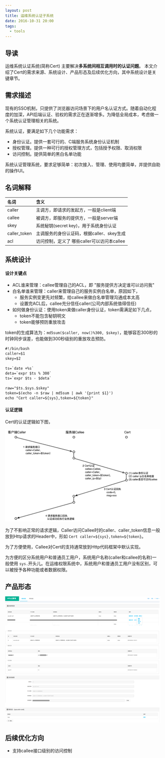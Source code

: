 ```yaml
---
layout: post
title: 运维系统认证子系统
date: 2016-10-31 20:00
tags:
  - tools
---
```


## 导读
运维系统认证系统(简称Cert) 主要解决**多系统间相互调用时的认证问题**。
本文介绍了Cert的需求来源、系统设计、产品形态及后续优化方向，其中系统设计是关键章节。

## 需求描述
现有的SSO机制，只提供了浏览器访问场景下的用户名认证方式。随着自动化程度的加深，API后端认证、验权的需求正在逐渐增多。为降低全局成本，考虑做一个系统认证管理相关的系统。

系统认证，要满足如下几个功能需求：

- 身份认证。提供一套可行的、C端服务系统身份认证机制
- 授权管理。提供一种可行的授权管理方式，包括授予权限、取消权限
- 访问控制。提供简单的黑白名单功能

系统认证管理系统，要求足够简单：初次接入、管理、使用均要简单，并提供自助的操作UI。

## 名词解释
|名词 |含义 |
|:---- |:---- |
|caller | 主调方，即请求的发起方，一般是client端 |
|callee | 被调方，即服务的提供方，一般是server端 |
|skey   | 系统秘钥(secret key)，用于系统身份认证 |
|caller_token | 主调服务的身份认证码，根据caller、skey生成|
|acl    | 访问控制，定义了 哪些caller可以访问本callee |

## 系统设计
#### 设计关键点
- ACL谁来管理：callee管理自己的ACL，即 "服务提供方决定谁可以访问我"
- 白名单谁来管理：caller来管理自己的服务实例白名单，原因如下，
    - 服务实例变更先对频繁，给callee来做白名单管理沟通成本太高
    - 设置完ACL后，callee充分信任caller(公司内部系统值得信任)
- 如何做身份认证：使用token来做caller身份认证，token需满足如下几点，
    - token不能包含秘钥明文
    - token能够预防重放攻击

token的生成算法为：`md5sum($caller, now()%300, $skey)`，能够容忍300秒的时钟同步误差，也能做到300秒级别的重放攻击预防。

```
#!/bin/bash
caller=$1
skey=$2

ts=`date +%s`
deta=`expr $ts % 300`
ts=`expr $ts - $deta`

raw="$ts.$sys.$skey"
token=$(echo -n $raw | md5sum | awk '{print $1}')
echo "Cert caller=${sys},token=${token}"

```

#### 认证逻辑
Cert的认证逻辑如下图，

![arch.png](https://raw.githubusercontent.com/niean/niean.github.io/master/images/20161031/cert.timeline.png)


为了不影响正常的请求逻辑，Caller访问Callee时的caller、caller_token信息一般放到Http请求的Header中，形如 `Cert caller=${sys},token=${token}`。

为了方便使用，Callee对Cert的支持通常放到Http代码框架中默认实现。

为方便的区分系统用户和普通员工用户，系统用户名称(caller和callee的名称)一般使用 `sys.`开头儿。在运维权限系统中，系统用户和普通员工用户没有区别，可以被授予各种功能或者数据权限。


## 产品形态
![arch.png](https://raw.githubusercontent.com/niean/niean.github.io/master/images/20161031/cert.ui.png)


## 后续优化方向
- 支持callee接口级别的访问控制

